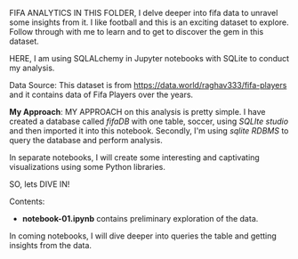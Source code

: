 
FIFA ANALYTICS
IN THIS FOLDER, I delve deeper into fifa data to unravel some insights from it. I like football and this is an exciting dataset to explore. Follow through with me to learn and to get to discover the gem in this dataset.

HERE, I am using SQLALchemy in Jupyter notebooks with SQLite to conduct my analysis.

Data Source: This dataset is from https://data.world/raghav333/fifa-players and it contains data of Fifa Players over the years.


**My Approach**: MY APPROACH on this analysis is pretty simple. I have created a database called *fifaDB* with one table, soccer, using *SQLIte studio* and then imported it into this notebook. Secondly, I'm using *sqlite RDBMS* to query the database and perform analysis.

In separate notebooks, I will create some interesting and captivating visualizations using some Python libraries.

SO, lets DIVE IN!

Contents:
- **notebook-01.ipynb** contains preliminary exploration of the data.

In coming notebooks, I will dive deeper into queries the table and getting insights from the data.
